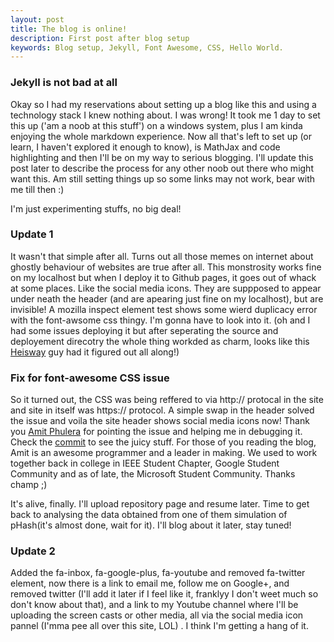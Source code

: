 ```yaml
---
layout: post
title: The blog is online!
description: First post after blog setup
keywords: Blog setup, Jekyll, Font Awesome, CSS, Hello World.
---
```


### Jekyll is not bad at all

Okay so I had my reservations about setting up a blog like this and using a technology stack I knew nothing about.
I was wrong! It took me 1 day to set this up ('am a noob at this stuff') on a windows system, plus I am kinda enjoying the whole markdown experience. Now all that's left to set up (or learn, I haven't explored it enough to know), is MathJax and code highlighting and then I'll be on my way to serious blogging.  I'll update this post later to describe the process for any other noob out there who might want this. Am still setting things up so some links may not work, bear with me till then :)

I'm just experimenting stuffs, no big deal!

### Update 1
It wasn't that simple after all. Turns out all those memes on internet about ghostly behaviour of websites are true after all. This monstrosity works fine on my localhost but when I deploy it to Github pages, it goes out of whack at some places. Like the social media icons. They are suppposed to appear under neath the header (and are apearing just fine on  my localhost), but are invisible! A mozilla inspect element test shows some wierd duplicacy error with the font-awsome css thingy. I'm gonna have to look into it. (oh and I had some issues deploying it but after seperating the source and deployement direcotry the whole thing workded as charm, looks like this [Heisway](https://github.com/heiswayi) guy had it figured out all along!)

### Fix for font-awesome CSS issue
So it turned out, the CSS was being reffered to via http:// protocal in the site and site in itself was https:// protocol. A simple swap in the header solved the issue and voila the site header shows social media icons now! Thank you [Amit Phulera](https://github.com/AmitPhulera) for pointing the issue and helping me in debugging it. Check the [commit](https://github.com/Joshi-Harsh/Joshi-Harsh-Source/commit/1096c49788f3dacefb1f3bee1dfde238ffd014c1) to see the juicy stuff. For those of you reading the blog, Amit is an awesome programmer and a leader in making. We used to work together back in college in IEEE Student Chapter, Google Student Community and as of late, the Microsoft Student Community. Thanks champ ;)

It's alive, finally. I'll upload repository page and resume later. Time to get back to analysing the data obtained from one of them simulation of pHash(it's almost done, wait for it). I'll blog about it later, stay tuned!

### Update 2
Added the fa-inbox, fa-google-plus, fa-youtube and removed fa-twitter element, now there is a link to email me, follow me on Google+, and removed twitter (I'll add it later if I feel like it, franklyy I don't weet much so don't know about that), and a link to my Youtube channel where I'll be uploading the screen casts or other media, all via the social media icon pannel (I'mma pee all over this site, LOL) . I think I'm getting a hang of it. 

